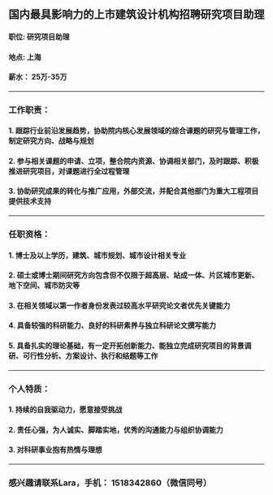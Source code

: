 ## 国内最具影响力的上市建筑设计机构招聘研究项目助理
#### 职位:    研究项目助理
#### 地点:    上海
#### 薪水：  25万-35万

---

### 工作职责：
#### 1. 跟踪行业前沿发展趋势，协助院内核心发展领域的综合课题的研究与管理工作，制定研究方向、战略与规划
#### 2. 参与相关课题的申请、立项，整合院内资源、协调相关部门，及时跟踪、积极推进研究项目，对课题进行全过程管理
#### 3. 协助研究成果的转化与推广应用，外部交流，并配合其他部门为重大工程项目提供技术支持

---

### 任职资格：
#### 1. 博士及以上学历，建筑、城市规划、城市设计相关专业
#### 2. 硕士或博士期间研究方向包含但不仅限于超高层、站成一体、片区城市更新、地下空间、城市防灾等
#### 3. 在相关领域以第一作者身份发表过较高水平研究论文者优先关键能力
#### 4. 具备较强的科研能力、良好的科研素养与独立科研论文撰写能力
#### 5. 具备扎实的理论基础，有一定开拓创新能力、能独立完成研究项目的背景调研、可行性分析、方案设计、执行和结题等工作

---
### 个人特质：
#### 1. 持续的自我驱动力，愿意接受挑战
#### 2. 责任心强，为人诚实、脚踏实地，优秀的沟通能力与组织协调能力
#### 3. 对科研事业抱有热情与理想

---

### 感兴趣请联系Lara，手机： 1518342860（微信同号）
